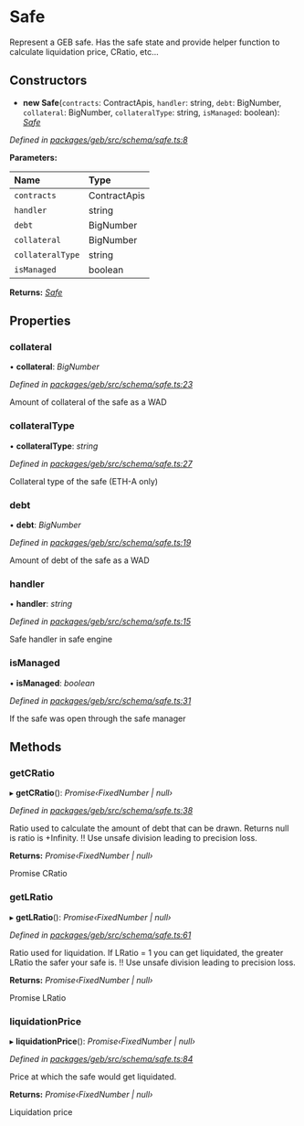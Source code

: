 # Safe

Represent a GEB safe. Has the safe state and provide helper function to calculate liquidation price, CRatio, etc...

## Constructors

+ **new Safe**\(`contracts`: ContractApis, `handler`: string, `debt`: BigNumber, `collateral`: BigNumber, `collateralType`: string, `isManaged`: boolean\): [_Safe_](safe.md)

_Defined in_ [_packages/geb/src/schema/safe.ts:8_](https://github.com/reflexer-labs/geb.js/blob/31f836f/packages/geb/src/schema/safe.ts#L8)

**Parameters:**

| Name | Type |
| :--- | :--- |
| `contracts` | ContractApis |
| `handler` | string |
| `debt` | BigNumber |
| `collateral` | BigNumber |
| `collateralType` | string |
| `isManaged` | boolean |

**Returns:** [_Safe_](safe.md)

## Properties

### collateral

• **collateral**: _BigNumber_

_Defined in_ [_packages/geb/src/schema/safe.ts:23_](https://github.com/reflexer-labs/geb.js/blob/31f836f/packages/geb/src/schema/safe.ts#L23)

Amount of collateral of the safe as a WAD

### collateralType

• **collateralType**: _string_

_Defined in_ [_packages/geb/src/schema/safe.ts:27_](https://github.com/reflexer-labs/geb.js/blob/31f836f/packages/geb/src/schema/safe.ts#L27)

Collateral type of the safe \(ETH-A only\)

### debt

• **debt**: _BigNumber_

_Defined in_ [_packages/geb/src/schema/safe.ts:19_](https://github.com/reflexer-labs/geb.js/blob/31f836f/packages/geb/src/schema/safe.ts#L19)

Amount of debt of the safe as a WAD

### handler

• **handler**: _string_

_Defined in_ [_packages/geb/src/schema/safe.ts:15_](https://github.com/reflexer-labs/geb.js/blob/31f836f/packages/geb/src/schema/safe.ts#L15)

Safe handler in safe engine

### isManaged

• **isManaged**: _boolean_

_Defined in_ [_packages/geb/src/schema/safe.ts:31_](https://github.com/reflexer-labs/geb.js/blob/31f836f/packages/geb/src/schema/safe.ts#L31)

If the safe was open through the safe manager

## Methods

### getCRatio

▸ **getCRatio**\(\): _Promise‹FixedNumber \| null›_

_Defined in_ [_packages/geb/src/schema/safe.ts:38_](https://github.com/reflexer-labs/geb.js/blob/31f836f/packages/geb/src/schema/safe.ts#L38)

Ratio used to calculate the amount of debt that can be drawn. Returns null is ratio is +Infinity. !! Use unsafe division leading to precision loss.

**Returns:** _Promise‹FixedNumber \| null›_

Promise CRatio

### getLRatio

▸ **getLRatio**\(\): _Promise‹FixedNumber \| null›_

_Defined in_ [_packages/geb/src/schema/safe.ts:61_](https://github.com/reflexer-labs/geb.js/blob/31f836f/packages/geb/src/schema/safe.ts#L61)

Ratio used for liquidation. If LRatio = 1 you can get liquidated, the greater LRatio the safer your safe is. !! Use unsafe division leading to precision loss.

**Returns:** _Promise‹FixedNumber \| null›_

Promise LRatio

### liquidationPrice

▸ **liquidationPrice**\(\): _Promise‹FixedNumber \| null›_

_Defined in_ [_packages/geb/src/schema/safe.ts:84_](https://github.com/reflexer-labs/geb.js/blob/31f836f/packages/geb/src/schema/safe.ts#L84)

Price at which the safe would get liquidated.

**Returns:** _Promise‹FixedNumber \| null›_

 Liquidation price

